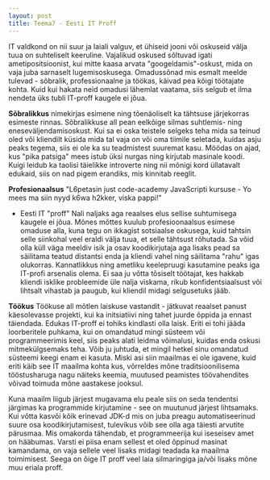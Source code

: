 ```yaml
---
layout: post
title: Teema7 - Eesti IT Proff
---
```


IT valdkond on nii suur ja laiali valguv, et ühiseid jooni või oskuseid välja tuua on suhteliselt keeruline. Vajalikud oskused sõltuvad igati ametipositsioonist, kui mitte kaasa arvata "googeldamis"-oskust, mida on vaja juba sarnaselt lugemisoskusega. Omadussõnad mis esmalt meelde tulevad - sõbralik, professionaalne ja töökas, käivad pea kõigi töötajate kohta. Kuid kui hakata neid omadusi lähemlat vaatama, siis selgub et ilma nendeta üks tubli IT-proff kaugele ei jõua. 

**Sõbralikkus**
nimekirjas esimene ning tõenäoliselt ka tähtsuse järjekorras esimeste rinnas. Sõbralikkuse all pean eelkõige silmas suhtlemis- ning eneseväljendamisoskust. Kui sa ei oska teistele selgeks teha mida sa teinud oled või kliendilt küsida mida tal vaja on või oma tiimile seletada, kuidas asju peaks tegema, siis ei ole ka su teadmistest suuremat kasu. Möödas on ajad, kus "pika patsiga" mees istub üksi nurgas ning kirjutab masinale koodi. Kuigi leidub ka taolisi täielikke introverte ning nii mõnigi kord üllatavalt edukaid, siis on nad pigem erandiks, mis kinnitab reeglit.

**Profesionaalsus** 
"L6petasin just code-academy JavaScripti kursuse - Yo mees ma siin nyyd k6wa h2kker, viska pappi!"
- Eesti IT "proff"
Nali naljaks aga reaalses elus sellise suhtumisega kaugele ei jõua. Mõnes mõttes kuulub profesioonaalsus esimese omaduse alla, kuna tegu on ikkagist sotsiaalse oskusega, kuid tahtsin selle siinkohal veel eraldi välja tuua, et selle tähtsust rõhutada. Sa võid olla küll väga meeldiv isik ja osav koodikirjutaja aga lisaks pead sa säilitama teatud distantsi enda ja kliendi vahel ning säilitama "rahu" igas olukorras. Kannatlikkus ning ametliku keelepruugi kasutamine peaks iga IT-profi arsenalis olema. Ei saa ju võtta tõsiselt töötajat, kes hakkab kliendi isklike probleemide üle nalja viskama, rikub konfidentsiaalsust või lihtsalt vihastab ja paugub, kui kliendil midagi selgusetuks jääb. 

**Töökus**
Töökuse all mõtlen laiskuse vastandit - jätkuvat reaalset panust käesolevasse projekti, kui ka initsiatiivi ning tahet juurde õppida ja ennast täiendada. Edukas IT-proff ei tohiks kindlasti olla laisk. Eriti ei tohi jääda loorberitele puhkama, kui on omandatud mingi süsteem või programmeerimis keel, siis peaks alati leidma võimalusi, kuidas enda oskusi mitmekülgsemaks teha. Võib ju juhtuda, et mingil hetkel sinu omandatud süsteemi keegi enam ei kasuta. Miski asi siin maailmas ei ole igavene, kuid eriti käib see IT maailma kohta kus, võrreldes mõne traditsioonilisema tööstusharuga nagu näiteks keemia, muutused peamistes töövahendites võivad toimuda mõne aastakese jooksul.

Kuna maailm liigub järjest mugavama elu peale siis on seda tendentsi järgimas ka programmide kirjutamine - see on muutunud järjest lihtsamaks. Kui võtta kasvõi kõik erinevad JDK-d mis on juba preagu automatiseerinud suure osa koodikirjutamisest, tulevikus võib see olla aga täiesti arvutite pärusmaa. Mis omakorda tähendab, et programmeerija kui iseseisev amet on hääbumas. Varsti ei piisa enam sellest et oled õppinud masinat kamandama, on vaja sellele veel lisaks midagi teadada ka maailma toimimisest. Seega on õige IT proff veel laia silmaringiga ja/või lisaks mõne muu eriala proff.